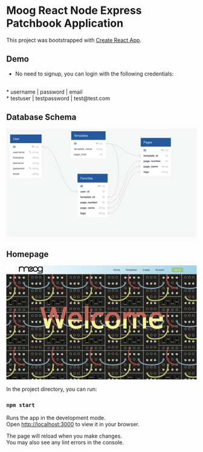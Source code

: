 # Moog React Node Express Patchbook Application

This project was bootstrapped with [Create React App](https://github.com/facebook/create-react-app).

## Demo

 * No need to signup, you can login with the following credentials:
 <br>
 * username | password     | email  
 <br>
 * testuser | testpassword | test@test.com

## Database Schema

![Database Schema](client/public/images/Schema.png)


## Homepage

![Homepage](client/public/images/HomePage-SS.png)


In the project directory, you can run:

### `npm start`

Runs the app in the development mode.\
Open [http://localhost:3000](http://localhost:3000) to view it in your browser.

The page will reload when you make changes.\
You may also see any lint errors in the console.

